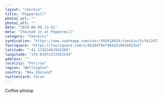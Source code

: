 ```yaml
---
layout: "checkin"
title: "Peppermill"
photo1_url: ""
photo1_alt: ""
date: "2019-06-08 13:41"
meta: "Checked in at Peppermill"
category: "Checkins"
syndication: "https://www.swarmapp.com/user/492614834/checkin/5cfb12472632ec002c419490"
foursquare: "https://foursquare.com/v/4b104f8ef964a520916d23e3"
latitude: "-41.13283481916269"
longitude: "174.83972372563244"
address: ""
locality: "Porirua"
region: "Wellington"
country: "New Zealand"
twitterCard: false
---
```

Coffee pitstop

